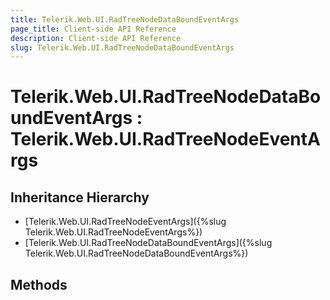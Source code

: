 ```yaml
---
title: Telerik.Web.UI.RadTreeNodeDataBoundEventArgs 
page_title: Client-side API Reference
description: Client-side API Reference
slug: Telerik.Web.UI.RadTreeNodeDataBoundEventArgs
---
```


# Telerik.Web.UI.RadTreeNodeDataBoundEventArgs : Telerik.Web.UI.RadTreeNodeEventArgs

## Inheritance Hierarchy

* [Telerik.Web.UI.RadTreeNodeEventArgs]({%slug Telerik.Web.UI.RadTreeNodeEventArgs%})
* [Telerik.Web.UI.RadTreeNodeDataBoundEventArgs]({%slug Telerik.Web.UI.RadTreeNodeDataBoundEventArgs%})

## Methods